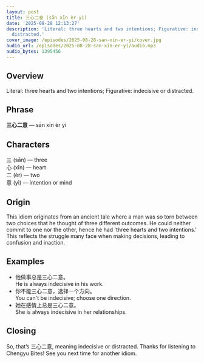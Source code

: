 ```yaml
---
layout: post
title: 三心二意 (sān xīn èr yì)
date: '2025-08-28 12:13:27'
description: 'Literal: three hearts and two intentions; Figurative: indecisive or
  distracted.'
cover_image: /episodes/2025-08-28-san-xin-er-yi/cover.jpg
audio_url: /episodes/2025-08-28-san-xin-er-yi/audio.mp3
audio_bytes: 1395456
---
```






## Overview
Literal: three hearts and two intentions; Figurative: indecisive or distracted.

## Phrase
**三心二意** — sān xīn èr yì
## Characters

三 (sān) — three  
心 (xīn) — heart  
二 (èr) — two  
意 (yì) — intention or mind


## Origin
This idiom originates from an ancient tale where a man was so torn between two choices that he thought of three different outcomes. He could neither commit to one nor the other, hence he had 'three hearts and two intentions.' This reflects the struggle many face when making decisions, leading to confusion and inaction.

## Examples
- 他做事总是三心二意。<br>He is always indecisive in his work.
- 你不能三心二意，选择一个方向。<br>You can't be indecisive; choose one direction.
- 她在感情上总是三心二意。<br>She is always indecisive in her relationships.

## Closing
So, that’s 三心二意, meaning indecisive or distracted. Thanks for listening to Chengyu Bites! See you next time for another idiom.
